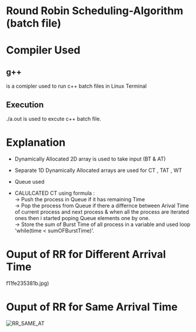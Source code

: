
# Round Robin Scheduling-Algorithm (batch file)


 # Compiler Used
 <h2>g++</h2> is a comipler used to run c++ batch files in Linux Terminal 
 <h2> Execution</h2>
   ./a.out is used to excute c++ batch file.
 
 # Explanation
 - Dynamically Allocated 2D array is used to take input (BT & AT)
 - Separate 1D Dynamically Allocated  arrays are used for  CT , TAT , WT 
 - Queue used
 
 
 - CALULCATED CT using formula :
        <br>-> Push the process in Queue if it has remaining Time
        <br>-> Pop the process from Queue if there a differnce between Arival Time of current process  and next process & when all the process are iterated ones then i started poping Queue elements one by one.
        <br>-> Store the sum of Burst Time of all process in a variable and used loop 'while(time < sumOFBurstTime)'.

# Ouput of RR for Different Arrival Time
f11fe235381b.jpg)
# Ouput of RR for Same Arrival Time
![RR_SAME_AT](https://user-images.githubusercontent.com/91987110/209600828-07072bd2-7cb8-4dca-8b4d-11b6d4f3b914.jpg)
